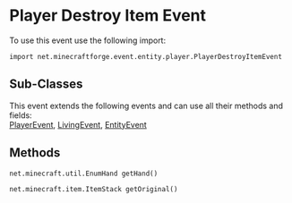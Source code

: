 # Player Destroy Item Event

To use this event use the following import:
```groovy:no-line-numbers
import net.minecraftforge.event.entity.player.PlayerDestroyItemEvent
```

## Sub-Classes
This event extends the following events and can use all their methods and fields: <br>
[PlayerEvent](./player_event/index.md), [LivingEvent](./living_event/index.md), [EntityEvent](./entity_event/index.md)

## Methods
```groovy:no-line-numbers
net.minecraft.util.EnumHand getHand()
```

```groovy:no-line-numbers
net.minecraft.item.ItemStack getOriginal()
```
